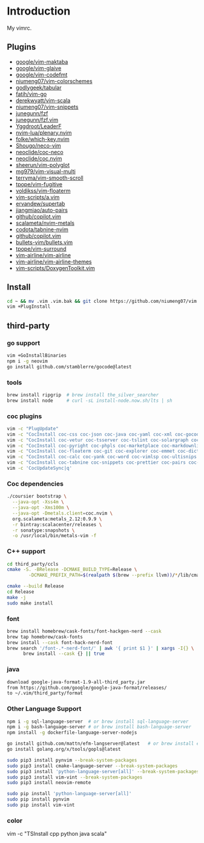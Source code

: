 # Introduction

My vimrc.

## Plugins

- [google/vim-maktaba](https://github.com/google/vim-maktaba)
- [google/vim-glaive](https://github.com/google/vim-glaive)
- [google/vim-codefmt](https://github.com/google/vim-codefmt)
- [niumeng07/vim-colorschemes](https://github.com/niumeng07/vim-colorschemes)
- [godlygeek/tabular](https://github.com/godlygeek/tabular)
- [fatih/vim-go](https://github.com/fatih/vim-go)
- [derekwyatt/vim-scala](https://github.com/derekwyatt/vim-scala)
- [niumeng07/vim-snippets](https://github.com/niumeng07/vim-snippets)
- [junegunn/fzf](https://github.com/junegunn/fzf)
- [junegunn/fzf.vim](https://github.com/junegunn/fzf.vim)
- [Yggdroot/LeaderF](https://github.com/Yggdroot/LeaderF)
- [nvim-lua/plenary.nvim](https://github.com/nvim-lua/plenary.nvim)
- [folke/which-key.nvim](https://github.com/folke/which-key.nvim)
- [Shougo/neco-vim](https://github.com/Shougo/neco-vim)
- [neoclide/coc-neco](https://github.com/neoclide/coc-neco)
- [neoclide/coc.nvim](https://github.com/neoclide/coc.nvim)
- [sheerun/vim-polyglot](https://github.com/sheerun/vim-polyglot)
- [mg979/vim-visual-multi](https://github.com/mg979/vim-visual-multi)
- [terryma/vim-smooth-scroll](https://github.com/terryma/vim-smooth-scroll)
- [tpope/vim-fugitive](https://github.com/tpope/vim-fugitive)
- [voldikss/vim-floaterm](https://github.com/voldikss/vim-floaterm)
- [vim-scripts/a.vim](https://github.com/vim-scripts/a.vim)
- [ervandew/supertab](https://github.com/ervandew/supertab)
- [jiangmiao/auto-pairs](https://github.com/jiangmiao/auto-pairs)
- [github/copilot.vim](https://github.com/github/copilot.vim)
- [scalameta/nvim-metals](https://github.com/scalameta/nvim-metals)
- [codota/tabnine-nvim](https://github.com/codota/tabnine-nvim)
- [github/copilot.vim](https://github.com/github/copilot.vim)
- [bullets-vim/bullets.vim](https://github.com/bullets-vim/bullets.vim)
- [tpope/vim-surround](https://github.com/tpope/vim-surround)
- [vim-airline/vim-airline](https://github.com/vim-airline/vim-airline)
- [vim-airline/vim-airline-themes](https://github.com/vim-airline/vim-airline-themes)
- [vim-scripts/DoxygenToolkit.vim](https://github.com/vim-scripts/DoxygenToolkit.vim)

## Install

```sh
cd ~ && mv .vim .vim.bak && git clone https://github.com/niumeng07/vim.git .vim --recursive
vim +PlugInstall
```

## third-party

### go support

```sh
vim +GoInstallBinaries
npm i -g neovim
go install github.com/stamblerre/gocode@latest
```

### tools

```sh
brew install ripgrip  # brew install the_silver_searcher
brew install node     # curl -sL install-node.now.sh/lts | sh
```

### coc plugins

```sh
vim -c "PlugUpdate"
vim -c "CocInstall coc-css coc-json coc-java coc-yaml coc-xml coc-gocode coc-go coc-html"
vim -c "CocInstall coc-vetur coc-tsserver coc-tslint coc-solargraph coc-rls coc-lists"
vim -c "CocInstall coc-pyright coc-phpls coc-marketplace coc-markdownlint"
vim -c "CocInstall coc-floaterm coc-git coc-explorer coc-emmet coc-dictionary"
vim -c "CocInstall coc-calc coc-yank coc-word coc-vimlsp coc-ultisnips coc-translator coc-tag"
vim -c "CocInstall coc-tabnine coc-snippets coc-prettier coc-pairs coc-lua"
vim -c 'CocUpdateSync|q'
```

### Coc dependencies

```sh
./coursier bootstrap \
  --java-opt -Xss4m \
  --java-opt -Xms100m \
  --java-opt -Dmetals.client=coc.nvim \
  org.scalameta:metals_2.12:0.9.9 \
  -r bintray:scalacenter/releases \
  -r sonatype:snapshots \
  -o /usr/local/bin/metals-vim -f
```

### C++ support

```sh
cd third_party/ccls
cmake -S. -BRelease -DCMAKE_BUILD_TYPE=Release \
        -DCMAKE_PREFIX_PATH=$(realpath $(brew --prefix llvm))/*/lib/cmake/

cmake --build Release
cd Release
make -j
sudo make install
```

### font

```sh
brew install homebrew/cask-fonts/font-hackgen-nerd --cask
brew tap homebrew/cask-fonts
brew install --cask font-hack-nerd-font
brew search '/font-.*-nerd-font/' | awk '{ print $1 }' | xargs -I{} \
      brew install --cask {} || true
```

### java

```sh
download google-java-format-1.9-all-third_party.jar
from https://github.com/google/google-java-format/releases/
to ~/.vim/third_party/format
```

### Other Language Support

```sh
npm i -g sql-language-server  # or brew install sql-language-server
npm i -g bash-language-server # or brew install bash-language-server
npm install -g dockerfile-language-server-nodejs

go install github.com/mattn/efm-langserver@latest   # or brew install efm-langserver
go install golang.org/x/tools/gopls@latest

sudo pip3 install pynvim --break-system-packages
sudo pip3 install cmake-language-server --break-system-packages
sudo pip3 install 'python-language-server[all]' --break-system-packages
sudo pip3 install vim-vint --break-system-packages
sudo pip3 install neovim-remote

sudo pip install 'python-language-server[all]'
sudo pip install pynvim
sudo pip install vim-vint
```

### color
vim -c "TSInstall cpp python java scala"
